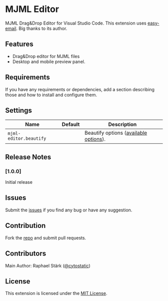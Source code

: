 # MJML Editor

MJML Drag&Drop Editor for Visual Studio Code. This extension uses [easy-email](https://github.com/zalify/easy-email). Big thanks to its author.

## Features

* Drag&Drop editor for MJML files
* Desktop and mobile preview panel.

## Requirements

If you have any requirements or dependencies, add a section describing those and how to install and configure them.

## Settings

| Name | Default | Description |
| --- | --- | --- |
| `mjml-editor.beautify` | ` ` | Beautify options ([available options](https://github.com/beautify-web/js-beautify#options)). |

## Release Notes

### [1.0.0]

Initial release

## Issues

Submit the [issues](https://github.com/cytostatic/mjml-editor/issues) if you find any bug or have any suggestion.

## Contribution

Fork the [repo](https://github.com/cytostatic/mjml-editor) and submit pull requests.

## Contributors

Main Author: Raphael Stärk ([@cytostatic](https://github.com/cytostatic))

## License

This extension is licensed under the [MIT License](https://github.com/cytostatic/mjml-editor/blob/main/LICENSE.txt).
